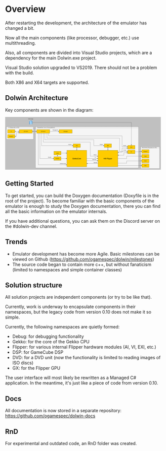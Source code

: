 # Overview

After restarting the development, the architecture of the emulator has changed a bit.

Now all the main components (like processor, debugger, etc.) use multithreading.

Also, all components are divided into Visual Studio projects, which are a dependency for the main Dolwin.exe project.

Visual Studio solution upgraded to VS2019. There should not be a problem with the build.

Both X86 and X64 targets are supported.

## Dolwin Architecture

Key components are shown in the diagram:

![Dolwin_Architecture](https://github.com/ogamespec/dolwin-docs/blob/master/EMU/DolwinArchitecture.png?raw=true)

## Getting Started

To get started, you can build the Doxygen documentation (Doxyfile is in the root of the project).
To become familiar with the basic components of the emulator is enough to study the Doxygen documentation, there you can find all the basic information on the emulator internals.

If you have additional questions, you can ask them on the Discord server on the #dolwin-dev channel.

## Trends

- Emulator development has become more Agile. Basic milestones can be viewed on Github (https://github.com/ogamespec/dolwin/milestones)
- The source code began to contain more c++, but without fanaticism (limited to namespaces and simple container classes)

## Solution structure

All solution projects are independent components (or try to be like that).

Currently, work is underway to encapsulate components in their namespaces, but the legacy code from version 0.10 does not make it so simple.

Currently, the following namespaces are quietly formed:

- Debug: for debugging functionality
- Gekko: for the core of the Gekko CPU
- Flipper: for various internal Flipper hardware modules (AI, VI, EXI, etc.)
- DSP: for GameCube DSP
- DVD: for a DVD unit (now the functionality is limited to reading images of ISO discs)
- GX: for the Flipper GPU

The user interface will most likely be rewritten as a Managed C# application. In the meantime, it's just like a piece of code from version 0.10.

## Docs

All documentation is now stored in a separate repository: https://github.com/ogamespec/dolwin-docs

## RnD

For experimental and outdated code, an RnD folder was created.
